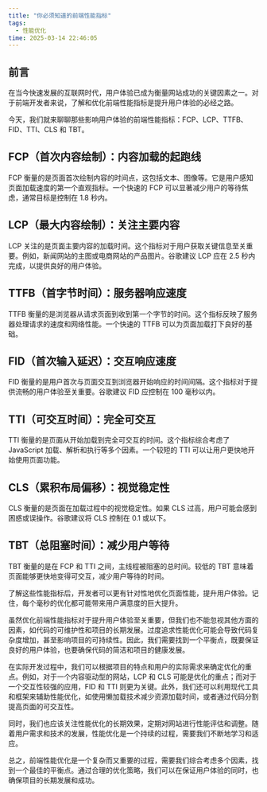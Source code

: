 ```yaml
---
title: "你必须知道的前端性能指标"
tags:
  - 性能优化
time: 2025-03-14 22:46:05
---
```


## 前言

在当今快速发展的互联网时代，用户体验已成为衡量网站成功的关键因素之一。对于前端开发者来说，了解和优化前端性能指标是提升用户体验的必经之路。

今天，我们就来聊聊那些影响用户体验的前端性能指标：FCP、LCP、TTFB、FID、TTI、CLS 和 TBT。

## FCP（首次内容绘制）：内容加载的起跑线

FCP 衡量的是页面首次绘制内容的时间点，这包括文本、图像等。它是用户感知页面加载速度的第一个直观指标。一个快速的 FCP 可以显著减少用户的等待焦虑，通常目标是控制在 1.8 秒内。

## LCP（最大内容绘制）：关注主要内容

LCP 关注的是页面主要内容的加载时间。这个指标对于用户获取关键信息至关重要。例如，新闻网站的主图或电商网站的产品图片。谷歌建议 LCP 应在 2.5 秒内完成，以提供良好的用户体验。

## TTFB（首字节时间）：服务器响应速度

TTFB 衡量的是浏览器从请求页面到收到第一个字节的时间。这个指标反映了服务器处理请求的速度和网络性能。一个快速的 TTFB 可以为页面加载打下良好的基础。

## FID（首次输入延迟）：交互响应速度

FID 衡量的是用户首次与页面交互到浏览器开始响应的时间间隔。这个指标对于提供流畅的用户体验至关重要。谷歌建议 FID 应控制在 100 毫秒以内。

## TTI（可交互时间）：完全可交互

TTI 衡量的是页面从开始加载到完全可交互的时间。这个指标综合考虑了 JavaScript 加载、解析和执行等多个因素。一个较短的 TTI 可以让用户更快地开始使用页面功能。

## CLS（累积布局偏移）：视觉稳定性

CLS 衡量的是页面在加载过程中的视觉稳定性。如果 CLS 过高，用户可能会感到困惑或误操作。谷歌建议将 CLS 控制在 0.1 或以下。

## TBT（总阻塞时间）：减少用户等待

TBT 衡量的是在 FCP 和 TTI 之间，主线程被阻塞的总时间。较低的 TBT 意味着页面能够更快地变得可交互，减少用户等待的时间。

了解这些性能指标后，开发者可以更有针对性地优化页面性能，提升用户体验。记住，每个毫秒的优化都可能带来用户满意度的巨大提升。

虽然优化前端性能指标对于提升用户体验至关重要，但我们也不能忽视其他方面的因素，如代码的可维护性和项目的长期发展。过度追求性能优化可能会导致代码复杂度增加，甚至影响项目的可持续性。因此，我们需要找到一个平衡点，既要保证良好的用户体验，也要确保代码的简洁和项目的健康发展。

在实际开发过程中，我们可以根据项目的特点和用户的实际需求来确定优化的重点。例如，对于一个内容驱动型的网站，LCP 和 CLS 可能是优化的重点；而对于一个交互性较强的应用，FID 和 TTI 则更为关键。此外，我们还可以利用现代工具和框架来辅助性能优化，如使用懒加载技术减少资源加载时间，或者通过代码分割提高页面的可交互性。

同时，我们也应该关注性能优化的长期效果，定期对网站进行性能评估和调整。随着用户需求和技术的发展，性能优化是一个持续的过程，需要我们不断地学习和适应。

总之，前端性能优化是一个复杂而又重要的过程，需要我们综合考虑多个因素，找到一个最佳的平衡点。通过合理的优化策略，我们可以在保证用户体验的同时，也确保项目的长期发展和成功。
